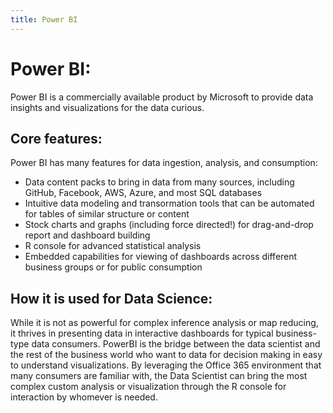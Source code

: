 ```yaml
---
title: Power BI
---
```

# Power BI:
Power BI is a commercially available product by Microsoft to provide data insights and visualizations for the data curious. 

## Core features:
Power BI has many features for data ingestion, analysis, and consumption:
 * Data content packs to bring in data from many sources, including GitHub, Facebook, AWS, Azure, and most SQL databases
 * Intuitive data modeling and transormation tools that can be automated for tables of similar structure or content
 * Stock charts and graphs (including force directed!) for drag-and-drop report and dashboard building
 * R console for advanced statistical analysis
 * Embedded capabilities for viewing of dashboards across different business groups or for public consumption
 
## How it is used for Data Science: 
While it is not as powerful for complex inference analysis or map reducing, it thrives in presenting data in interactive dashboards for typical business-type data consumers. PowerBI is the bridge between the data scientist and the rest of the business world who want to data for decision making in easy to understand visualizations. By leveraging the Office 365 environment that many consumers are familiar with, the Data Scientist can bring the most complex custom analysis or visualization through the R console for interaction by whomever is needed.
